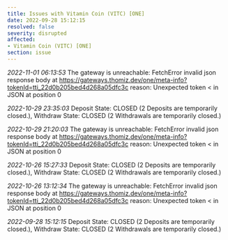 ```yaml
---
title: Issues with Vitamin Coin (VITC) [ONE]
date: 2022-09-28 15:12:15
resolved: false
severity: disrupted
affected:
- Vitamin Coin (VITC) [ONE]
section: issue
---
```


*2022-11-01 06:13:53* The gateway is unreachable: FetchError invalid json response body at https://gateways.thomiz.dev/one/meta-info?tokenId=tti_22d0b205bed4d268a05dfc3c reason: Unexpected token < in JSON at position 0

*2022-10-29 23:35:03* Deposit State: CLOSED (2 Deposits are temporarily closed.), Withdraw State: CLOSED (2 Withdrawals are temporarily closed.)

*2022-10-29 21:20:03* The gateway is unreachable: FetchError invalid json response body at https://gateways.thomiz.dev/one/meta-info?tokenId=tti_22d0b205bed4d268a05dfc3c reason: Unexpected token < in JSON at position 0

*2022-10-26 15:27:33* Deposit State: CLOSED (2 Deposits are temporarily closed.), Withdraw State: CLOSED (2 Withdrawals are temporarily closed.)

*2022-10-26 13:12:34* The gateway is unreachable: FetchError invalid json response body at https://gateways.thomiz.dev/one/meta-info?tokenId=tti_22d0b205bed4d268a05dfc3c reason: Unexpected token < in JSON at position 0

*2022-09-28 15:12:15* Deposit State: CLOSED (2 Deposits are temporarily closed.), Withdraw State: CLOSED (2 Withdrawals are temporarily closed.)